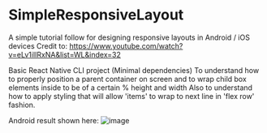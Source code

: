 # SimpleResponsiveLayout

A simple tutorial follow for designing responsive layouts in Android / iOS devices
Credit to: https://www.youtube.com/watch?v=eLv1ilIRxNA&list=WL&index=32

Basic React Native CLI project (Minimal dependencies)
To understand how to properly position a parent container on screen and to wrap child box elements inside to be of a certain % height and width
Also to understand how to apply styling that will allow 'items' to wrap to next line in 'flex row' fashion.

Android result shown here:
![image](https://user-images.githubusercontent.com/40747156/221429601-9d727b2f-da3b-4cd9-997a-8e29adea706d.png)


